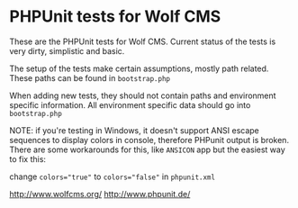 # PHPUnit tests for Wolf CMS

These are the PHPUnit tests for Wolf CMS. Current status of the tests is very
dirty, simplistic and basic.

The setup of the tests make certain assumptions, mostly path related. These
paths can be found in `bootstrap.php`

When adding new tests, they should not contain paths and environment specific
information. All environment specific data should go into `bootstrap.php`

NOTE: if you're testing in Windows, it doesn't support ANSI escape sequences to
display colors in console, therefore PHPunit output is broken. There are some
workarounds for this, like `ANSICON` app but the easiest way to fix this: 

change `colors="true"` to `colors="false"` in `phpunit.xml`

http://www.wolfcms.org/
http://www.phpunit.de/